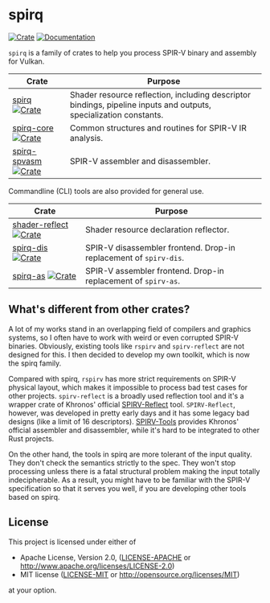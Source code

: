 # spirq

[![Crate](https://img.shields.io/crates/v/spirq)](https://crates.io/crates/spirq)
[![Documentation](https://docs.rs/spirq/badge.svg)](https://docs.rs/spirq)

`spirq` is a family of crates to help you process SPIR-V binary and assembly for Vulkan.

| Crate | Purpose |
|-|-|
|[spirq](spirq/README.md) [![Crate](https://img.shields.io/crates/v/spirq)](https://crates.io/crates/spirq)| Shader resource reflection, including descriptor bindings, pipeline inputs and outputs, specialization constants. |
|[spirq-core](spirq-core/README.md) [![Crate](https://img.shields.io/crates/v/spirq-core)](https://crates.io/crates/spirq-core)| Common structures and routines for SPIR-V IR analysis. |
|[spirq-spvasm](spirq-spvasm/README.md) [![Crate](https://img.shields.io/crates/v/spirq-spvasm)](https://crates.io/crates/spirq-spvasm)| SPIR-V assembler and disassembler. |

Commandline (CLI) tools are also provided for general use.

| Crate | Purpose |
|-|-|
|[shader-reflect](shader-reflect/README.md) [![Crate](https://img.shields.io/crates/v/shader-reflect)](https://crates.io/crates/shader-reflect)| Shader resource declaration reflector. |
|[spirq-dis](spirq-dis/README.md) [![Crate](https://img.shields.io/crates/v/spirq-dis)](https://crates.io/crates/spirq-dis)| SPIR-V disassembler frontend. Drop-in replacement of `spirv-dis`. |
|[spirq-as](spirq-as/README.md) [![Crate](https://img.shields.io/crates/v/spirq-as)](https://crates.io/crates/spirq-as)| SPIR-V assembler frontend. Drop-in replacement of `spirv-as`. |

## What's different from other crates?

A lot of my works stand in an overlapping field of compilers and graphics systems, so I often have to work with weird or even corrupted SPIR-V binaries. Obviously, existing tools like `rspirv` and `spirv-reflect` are not designed for this. I then decided to develop my own toolkit, which is now the spirq family.

Compared with spirq, `rspirv` has more strict requirements on SPIR-V physical layout, which makes it impossible to process bad test cases for other projects. `spirv-reflect` is a broadly used reflection tool and it's a wrapper crate of Khronos' official [SPIRV-Reflect](https://github.com/KhronosGroup/SPIRV-Reflect) tool. `SPIRV-Reflect`, however, was developed in pretty early days and it has some legacy bad designs (like a limit of 16 descriptors). [SPIRV-Tools](https://github.com/KhronosGroup/SPIRV-Reflect) provides Khronos' official assembler and disassembler, while it's hard to be integrated to other Rust projects.

On the other hand, the tools in spirq are more tolerant of the input quality. They don't check the semantics strictly to the spec. They won't stop processing unless there is a fatal structural problem making the input totally indecipherable. As a result, you might have to be familiar with the SPIR-V specification so that it serves you well, if you are developing other tools based on spirq.

## License

This project is licensed under either of

* Apache License, Version 2.0, ([LICENSE-APACHE](LICENSE-APACHE) or http://www.apache.org/licenses/LICENSE-2.0)
* MIT license ([LICENSE-MIT](LICENSE-MIT) or http://opensource.org/licenses/MIT)

at your option.
